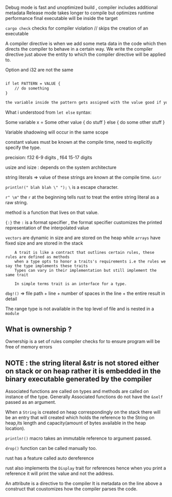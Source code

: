Debug mode is fast and unoptimized build , compiler includes additional metadata
Release mode takes longer to compile but optimizes runtime performance
final executable will be inside the target

`cargo check` checks for compiler violation // skips the creation of an executable

A compiler directive is when we add some meta data in the code which then directs the compiler to behave in a certain way.
We write the compiler directive just above the entity to which the compiler directive will be applied to.

Option<i32> and i32 are not the same

```txt

if let PATTERN = VALUE {
    // do something
}

the variable inside the pattern gets assigned with the value good if you want to use it for a single arm of match statement
```

What i understood from `let else` syntax:

Some variable x = Some other value { do stuff } else { do some other stuff }

Variable shadowing will occur in the same scope

constant values must be known at the compile time, need to explicitly specify the type.

precision: f32 6-9 digits , f64 15-17 digits

usize and isize : depends on the system architecture

string literals => value of these strings are known at the compile time. `&str`

`println!(" blah blah \" ");` `\` is a escape character.

`r" \m"` the `r` at the beginning tells rust to treat the entire string literal as a raw string.

method is a function that lives on that value.

`{:}` the `:` is a format specifier , the format specifier customizes the printed representation of the interpolated value

`vectors` are dynamic in size and are stored on the heap while `arrays` have fixed size and are stored in the stack

```plaintext
    A trait is like a contract that outlines certain rules, these rules are defined as methods
    when a type opts to honor a traits's requirements i.e the rules we say the type implements these traits
    Types can vary in their implementation but still implement the same trait

    In simple terms trait is an interface for a type.
```

`dbg!()` => file path + line + number of spaces in the line + the entire result in detail

The range type is not available in the top level of file and is nested in a `module`

## What is ownership ?

Ownership is a set of rules compiler checks for to ensure program will be free of memory errors

## NOTE : the string literal &str is not stored either on stack or on heap rather it is embedded in the binary executable generated by the compiler

Associated functions are called on types and methods are called on instance of the type. Generally Associated functions do not have the `&self` passed as an argument.

When a `String` is created on heap correspondingly on the stack there will be an entry that will created which holds the reference to the String on heap,its length and capacity(amount of bytes available in the heap location).

`println!()` macro takes an immutable reference to argument passed.

`drop()` function can be called manually too.

rust has a feature called auto dereference

rust also implements the `Display` trait for references hence when you print a reference it will print the value and not the address.

An attribute is a directive to the compiler It is metadata on the line above a construct that coustomizes how the compiler parses the code.
